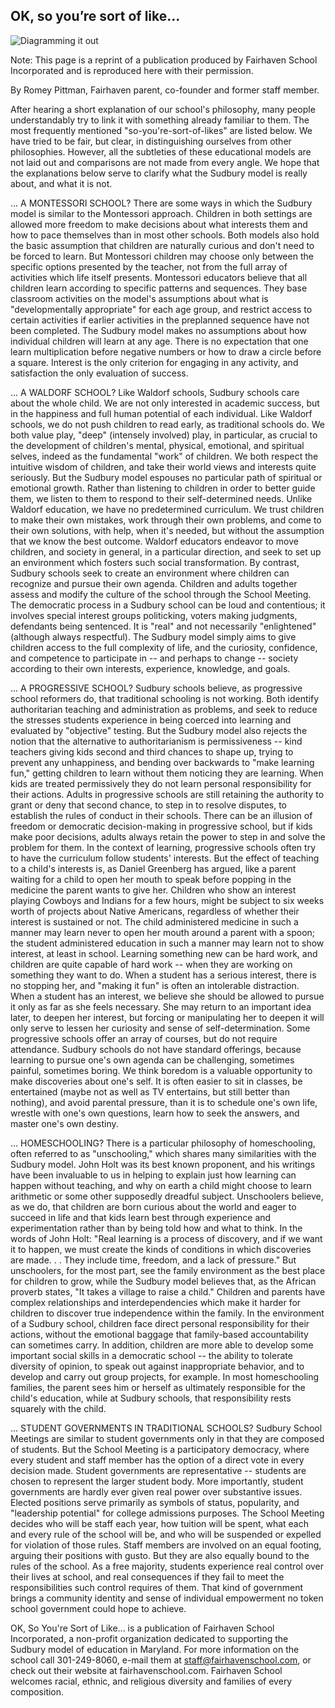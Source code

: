 OK, so you’re sort of like...
---


![Diagramming it out](img/whiteboard-use.jpg)

Note: This page is a reprint of a publication produced by Fairhaven School
Incorporated and is reproduced here with their permission.

By Romey Pittman, Fairhaven parent, co-founder and former staff member.

After hearing a short explanation of our school's philosophy, many people
understandably try to link it with something already familiar to them. The
most frequently mentioned "so-you're-sort-of-likes" are listed below. We have
tried to be fair, but clear, in distinguishing ourselves from other
philosophies. However, all the subtleties of these educational models are not
laid out and comparisons are not made from every angle. We hope that the
explanations below serve to clarify what the Sudbury model is really about,
and what it is not.

... A MONTESSORI SCHOOL?  There are some ways in which the Sudbury model is
similar to the Montessori approach. Children in both settings are allowed more
freedom to make decisions about what interests them and how to pace themselves
than in most other schools. Both models also hold the basic assumption that
children are naturally curious and don't need to be forced to learn. But
Montessori children may choose only between the specific options presented by
the teacher, not from the full array of activities which life itself presents.
Montessori educators believe that all children learn according to specific
patterns and sequences. They base classroom activities on the model's
assumptions about what is "developmentally appropriate" for each age group,
and restrict access to certain activities if earlier activities in the
preplanned sequence have not been completed. The Sudbury model makes no
assumptions about how individual children will learn at any age. There is no
expectation that one learn multiplication before negative numbers or how to
draw a circle before a square. Interest is the only criterion for engaging in
any activity, and satisfaction the only evaluation of success.

... A WALDORF SCHOOL?  Like Waldorf schools, Sudbury schools care about the
whole child. We are not only interested in academic success, but in the
happiness and full human potential of each individual. Like Waldorf schools,
we do not push children to read early, as traditional schools do. We both
value play, "deep" (intensely involved) play, in particular, as crucial to the
development of children's mental, physical, emotional, and spiritual selves,
indeed as the fundamental "work" of children. We both respect the intuitive
wisdom of children, and take their world views and interests quite seriously.
But the Sudbury model espouses no particular path of spiritual or emotional
growth. Rather than listening to children in order to better guide them, we
listen to them to respond to their self-determined needs. Unlike Waldorf
education, we have no predetermined curriculum. We trust children to make
their own mistakes, work through their own problems, and come to their own
solutions, with help, when it's needed, but without the assumption that we
know the best outcome. Waldorf educators endeavor to move children, and
society in general, in a particular direction, and seek to set up an
environment which fosters such social transformation. By contrast, Sudbury
schools seek to create an environment where children can recognize and pursue
their own agenda. Children and adults together assess and modify the culture
of the school through the School Meeting. The democratic process in a Sudbury
school can be loud and contentious; it involves special interest groups
politicking, voters making judgments, defendants being sentenced. It is "real"
and not necessarily "enlightened" (although always respectful). The Sudbury
model simply aims to give children access to the full complexity of life, and
the curiosity, confidence, and competence to participate in -- and perhaps to
change -- society according to their own interests, experience, knowledge, and
goals.


... A PROGRESSIVE SCHOOL?  Sudbury schools believe, as progressive school
reformers do, that traditional schooling is not working. Both identify
authoritarian teaching and administration as problems, and seek to reduce the
stresses students experience in being coerced into learning and evaluated by
"objective" testing. But the Sudbury model also rejects the notion that the
alternative to authoritarianism is permissiveness -- kind teachers giving kids
second and third chances to shape up, trying to prevent any unhappiness, and
bending over backwards to "make learning fun," getting children to learn
without them noticing they are learning. When kids are treated permissively
they do not learn personal responsibility for their actions. Adults in
progressive schools are still retaining the authority to grant or deny that
second chance, to step in to resolve disputes, to establish the rules of
conduct in their schools. There can be an illusion of freedom or democratic
decision-making in progressive school, but if kids make poor decisions, adults
always retain the power to step in and solve the problem for them. In the
context of learning, progressive schools often try to have the curriculum
follow students' interests. But the effect of teaching to a child's interests
is, as Daniel Greenberg has argued, like a parent waiting for a child to open
her mouth to speak before popping in the medicine the parent wants to give
her. Children who show an interest playing Cowboys and Indians for a few
hours, might be subject to six weeks worth of projects about Native Americans,
regardless of whether their interest is sustained or not. The child
administered medicine in such a manner may learn never to open her mouth
around a parent with a spoon; the student administered education in such a
manner may learn not to show interest, at least in school. Learning something
new can be hard work, and children are quite capable of hard work -- when they
are working on something they want to do. When a student has a serious
interest, there is no stopping her, and "making it fun" is often an
intolerable distraction. When a student has an interest, we believe she should
be allowed to pursue it only as far as she feels necessary. She may return to
an important idea later, to deepen her interest, but forcing or manipulating
her to deepen it will only serve to lessen her curiosity and sense of
self-determination. Some progressive schools offer an array of courses, but do
not require attendance. Sudbury schools do not have standard offerings,
because learning to pursue one's own agenda can be challenging, sometimes
painful, sometimes boring. We think boredom is a valuable opportunity to make
discoveries about one's self. It is often easier to sit in classes, be
entertained (maybe not as well as TV entertains, but still better than
nothing), and avoid parental pressure, than it is to schedule one's own life,
wrestle with one's own questions, learn how to seek the answers, and master
one's own destiny.

... HOMESCHOOLING?  There is a particular philosophy of homeschooling, often
referred to as "unschooling," which shares many similarities with the Sudbury
model. John Holt was its best known proponent, and his writings have been
invaluable to us in helping to explain just how learning can happen without
teaching, and why on earth a child might choose to learn arithmetic or some
other supposedly dreadful subject. Unschoolers believe, as we do, that
children are born curious about the world and eager to succeed in life and
that kids learn best through experience and experimentation rather than by
being told how and what to think. In the words of John Holt: "Real learning is
a process of discovery, and if we want it to happen, we must create the kinds
of conditions in which discoveries are made. . . They include time, freedom,
and a lack of pressure." But unschoolers, for the most part, see the family
environment as the best place for children to grow, while the Sudbury model
believes that, as the African proverb states, "It takes a village to raise a
child." Children and parents have complex relationships and interdependencies
which make it harder for children to discover true independence within the
family. In the environment of a Sudbury school, children face direct personal
responsibility for their actions, without the emotional baggage that
family-based accountability can sometimes carry. In addition, children are
more able to develop some important social skills in a democratic school --
the ability to tolerate diversity of opinion, to speak out against
inappropriate behavior, and to develop and carry out group projects, for
example. In most homeschooling families, the parent sees him or herself as
ultimately responsible for the child's education, while at Sudbury schools,
that responsibility rests squarely with the child.

... STUDENT GOVERNMENTS IN TRADITIONAL SCHOOLS?  Sudbury School Meetings are
similar to student governments only in that they are composed of students. But
the School Meeting is a participatory democracy, where every student and staff
member has the option of a direct vote in every decision made. Student
governments are representative -- students are chosen to represent the larger
student body. More importantly, student governments are hardly ever given real
power over substantive issues. Elected positions serve primarily as symbols of
status, popularity, and "leadership potential" for college admissions
purposes. The School Meeting decides who will be staff each year, how tuition
will be spent, what each and every rule of the school will be, and who will be
suspended or expelled for violation of those rules. Staff members are involved
on an equal footing, arguing their positions with gusto. But they are also
equally bound to the rules of the school. As a free majority, students
experience real control over their lives at school, and real consequences if
they fail to meet the responsibilities such control requires of them. That
kind of government brings a community identity and sense of individual
empowerment no token school government could hope to achieve.

OK, So You're Sort of Like... is a publication of Fairhaven School
Incorporated, a non-profit organization dedicated to supporting the Sudbury
model of education in Maryland. For more information on the school call
301-249-8060, e-mail them at staff@fairhavenschool.com, or check out their
website at fairhavenschool.com. Fairhaven School welcomes racial, ethnic, and
religious diversity and families of every composition.


